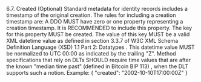 6.7. Created (Optional) Standard metadata for identity records includes a
timestamp of the original creation. The rules for including a creation
timestamp are: A DDO MUST have zero or one property representing a creation
timestamp. It is RECOMMENDED to include this property. The key for this
property MUST be created. The value of this key MUST be a valid XML datetime
value as defined in section 3.3.7 of W3C XML Schema Definition Language (XSD)
1.1 Part 2: Datatypes . This datetime value MUST be normalized to UTC 00:00 as
indicated by the trailing "Z". Method specifications that rely on DLTs SHOULD
require time values that are after the known "median time past" (defined in
Bitcoin BIP 113) , when the DLT supports such a notion. Example: { "created":
"2002-10-10T17:00:00Z" }


